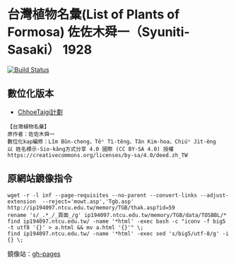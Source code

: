 # 台灣植物名彙(List of Plants of Formosa) 佐佐木舜一（Syuniti-Sasaki） 1928 
[![Build Status](https://travis-ci.org/Taiwanese-Corpus/Syuniti-Sasaki_1928_List-of-Plants-of-Formosa.svg?branch=master)](https://travis-ci.org/Taiwanese-Corpus/Syuniti-Sasaki_1928_List-of-Plants-of-Formosa)

## 數位化版本
- [ChhoeTaigi計劃](https://github.com/ChhoeTaigi/ChhoeTaigiDatabase#9-%E5%8F%B0%E7%81%A3%E6%A4%8D%E7%89%A9%E5%90%8D%E5%BD%99)
```
【台灣植物名彙】
原作者：佐佐木舜一
數位化kap編修：Lîm Bûn-cheng、Tēⁿ Tì-têng、Tân Kim-hoa、Chiúⁿ Ji̍t-êng
以 姓名標示-Sio-kâng方式分享 4.0 國際 (CC BY-SA 4.0) 授權
https://creativecommons.org/licenses/by-sa/4.0/deed.zh_TW
```

## 原網站鏡像指令
```
wget -r -l inf --page-requisites --no-parent --convert-links --adjust-extension  --reject='mowt.asp','Tgb.asp' http://ip194097.ntcu.edu.tw/memory/TGB/thak.asp?id=59
rename 's/_.*_/_頁面_/g' ip194097.ntcu.edu.tw/memory/TGB/data/TOSBBL/*
find ip194097.ntcu.edu.tw/ -name '*html' -exec bash -c "iconv -f big5 -t utf8 '{}' > a.html && mv a.html '{}'" \;
find ip194097.ntcu.edu.tw/ -name '*html' -exec sed 's/big5/utf-8/g' -i {} \;
```
鏡像站：[gh-pages](https://taiwanese-corpus.github.io/Syuniti-Sasaki_1928_List-of-Plants-of-Formosa/memory/TGB/thak.asp%3Fid=59.html)
